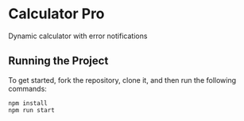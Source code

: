 # Calculator Pro

Dynamic calculator with error notifications

## Running the Project

To get started, fork the repository, clone it, and then run the following commands:

    npm install
    npm run start
